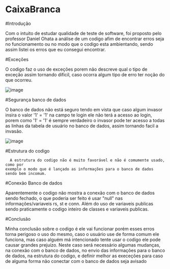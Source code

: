 # CaixaBranca

#Introdução

Com o intuito de estudar qualidade de teste de software, foi proposto pelo professor
Daniel Ohata a análise de um codigo afim de encontrar erros seja no funcionamento
ou no modo que o codigo esta ambientando, sendo assim listei os erros que eu
consegui encontrar.

#Exceções

O codigo faz o uso de exceções porem não descreve qual o tipo de exceção assim
tornando dificil, caso ocorra algum tipo de erro ter noção do que ocorreu.
  
  ![image](https://github.com/GabrielSichoski/CaixaBranca/assets/104863390/b240ee9c-0803-4d5a-9b71-7babbe853a10)

#Segurança banco de dados

O banco de dados não está seguro tendo em vista que caso algum invasor insira
o valor '1' = '1' na campo te login ele não terá a acesso ao login, porem
como '1' = '1' é sempre verdadeiro o invasor pode ter acesso a todas as linhas
da tabela de usuário no banco de dados, assim tornando facil a invasão.
  
  ![image](https://github.com/GabrielSichoski/CaixaBranca/assets/104863390/35388633-b07e-4d48-a6a1-0af1e5e4864e)
  
#Estrutura do codigo

      A estrutura do codigo não é muito favorável e não é comumente usado, como por 
    exemplo o modo que é lançado as informações para o banco de dados sendo bem incomum.

#Conexão Banco de dados

Aparentemente o codigo não mostra a conexão com o banco de dados sendo fechado,
o que poderia ser feito é usar "null" nas informações/variaveis rs, st e conn. Além
do uso de variaveis publicas sendo praticamente o codigo inteiro de classes e variaveis publicas.

#Conclusão

Minha conclusão sobre o codigo é ele vai funcionar porém esses erros torna perigoso
o uso do mesmo, caso o usuário use de forma comum ele funciona, mas caso alguém
má intencionado tente usar o codigo ele pode causar grandes prejuízo. Neste caso 
será necessário algumas mudanças, na conexão com o banco de dados, no envio das informações
para o banco de dados, na estrutura do codigo, e definir melhor as execeções para caso
de alguma forma não conectar com o banco de dados seja avisado

